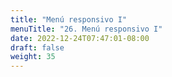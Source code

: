 ```yaml
---
title: "Menú responsivo I"
menuTitle: "26. Menú responsivo I"
date: 2022-12-24T07:47:01-08:00
draft: false
weight: 35
---
```

